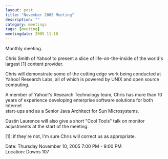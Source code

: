 ```yaml
---
layout: post
title: "November 2005 Meeting"
description: ""
category: meetings
tags: [meeting]
meetingdate: 2005-11-10
---
```


Monthly meeting.                                                               
                                                                             
Chris Smith of Yahoo! to present a slice of life-on-the-inside of the world's  
largest [1] content provider.                                                  
                                                                             
Chris will demonstrate some of the cutting edge work being conducted at Yahoo! 
Research Labs, all of which is powered by UNIX and open source computing.      
                                                                             
A member of Yahoo!'s Research Technology team, Chris has more than 10 years of 
experience developing enterprise software solutions for both Internet          
start-ups and as a Senior Java Architect for Sun Microsystems.                 
                                                                             
Dustin Laurence will also give a short "Cool Tools" talk on monitor            
adjustments at the start of the meeting.                                       
                                                                             
[1]: if they're not, I'm sure Chris will correct us as appropriate.             
                                                                             
Date: Thursday November 10, 2005 7:00 PM - 9:00 PM                               
Location: Downs 107                                         
